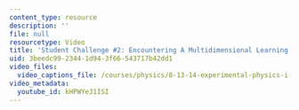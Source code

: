 ```yaml
---
content_type: resource
description: ''
file: null
resourcetype: Video
title: 'Student Challenge #2: Encountering A Multidimensional Learning Surface'
uid: 3beedc99-2344-1d94-3f66-543717b42dd1
video_files:
  video_captions_file: /courses/physics/8-13-14-experimental-physics-i-ii-junior-lab-fall-2016-spring-2017/instructor-insights/dr.-sean-robinsons-insights/student-challenge-2/kHPWYeJ1ISI.vtt
video_metadata:
  youtube_id: kHPWYeJ1ISI
---
```

